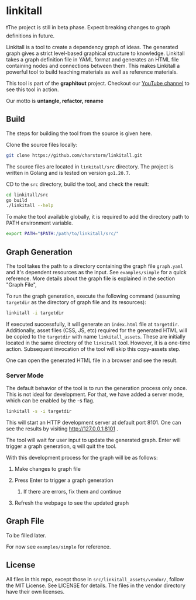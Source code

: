 # linkitall

❗The project is still in beta phase. Expect breaking changes to graph definitions in future.

Linkitall is a tool to create a dependency graph of ideas. The generated graph gives a strict level-based graphical structure to knowledge. Linkitall takes a graph definition file in YAML format and generates an HTML file containing nodes and connections between them. This makes Linkitall a powerful tool to build teaching materials as well as reference materials.

This tool is part of the **graphitout** project.  Checkout our [YouTube channel](https://www.youtube.com/channel/UCSYUPhmh-x85NSslUvz-PUQ) to see this tool in action.

Our motto is **untangle, refactor, rename**

## Build

The steps for building the tool from the source is given here.

Clone the source files locally:

```bash
git clone https://github.com/charstorm/linkitall.git
```

The source files are located in `linkitall/src` directory. The project is written in Golang and is tested on version `go1.20.7`.

CD to the `src` directory, build the tool, and check the result:

```bash
cd linkitall/src
go build
./linkitall --help
```

To make the tool available globally, it is required to add the directory path to PATH environment variable.

```bash
export PATH="$PATH:/path/to/linkitall/src/"
```

## Graph Generation

The tool takes the path to a directory containing the graph file `graph.yaml` and it's dependent resources as the input. See `examples/simple` for a quick reference. More details about the graph file is explained in the section "Graph File",

To run the graph generation, execute the following command (assuming `targetdir` as the directory of graph file and its resources):

```bash
linkitall -i targetdir
```

If executed successfully, it will generate  an `index.html` file at `targetdir`. Additionally, asset files (CSS, JS, etc) required for the generated HTML will be copied to the `targetdir` with name `linkitall_assets`. These are initially located in the same directory of the `linkitall` tool. However, it is a one-time action. Subsequent invocation of the tool will skip this copy-assets step.

One can open the generated HTML file in a browser and see the result.

### Server Mode

The default behavior of the tool is to run the generation process only once. This is not ideal for development. For that, we have added a server mode, which can be enabled by the -s flag.

```bash
linkitall -s -i targetdir
```

This will start an HTTP development server at default port 8101. One can see the results by visiting http://127.0.0.1:8101 . 

The tool will wait for user input to update the generated graph. Enter will trigger a graph generation, q will quit the tool.

With this development process for the graph will be as follows:

1. Make changes to graph file

2. Press Enter to trigger a graph generation
   
   1. If there are errors, fix them and continue

3. Refresh the webpage to see the updated graph

## Graph File

To be filled later.

For now see `examples/simple` for reference.

## License

All files in this repo, except those in `src/linkitall_assets/vendor/`, follow the MIT License.
See LICENSE for details. The files in the vendor directory have their own licenses.
